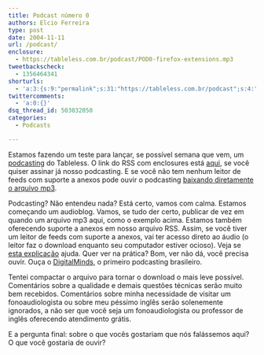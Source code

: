 ```yaml
---
title: Podcast número 0
authors: Elcio Ferreira
type: post
date: 2004-11-11
url: /podcast/
enclosure:
  - https://tableless.com.br/podcast/POD0-firefox-extensions.mp3
tweetbackscheck:
  - 1356464341
shorturls:
  - 'a:3:{s:9:"permalink";s:31:"https://tableless.com.br/podcast";s:4:"isgd";s:19:"https://is.gd/bBt3T4";s:7:"tinyurl";s:26:"https://tinyurl.com/3g264gu";}'
twittercomments:
  - 'a:0:{}'
dsq_thread_id: 503032050
categories:
  - Podcasts

---
```

Estamos fazendo um teste para lançar, se possível semana que vem, um [podcasting][1] do Tableless. O link do RSS com enclosures está [aqui][2], se você quiser assinar já nosso podcasting. E se você não tem nenhum leitor de feeds com suporte a anexos pode ouvir o podcasting [baixando diretamente o arquivo mp3][3].
              
Podcasting? Não entendeu nada? Está certo, vamos com calma. Estamos começando um audioblog. Vamos, se tudo der certo, publicar de vez em quando um arquivo mp3 aqui, como o exemplo acima. Estamos também oferecendo suporte a anexos em nosso arquivo RSS. Assim, se você tiver um leitor de feeds com suporte a anexos, vai ter acesso direto ao áudio (o leitor faz o download enquanto seu computador estiver ocioso). Veja se [esta explicação][4] ajuda. Quer ver na prática? Bom, ver não dá, você precisa ouvir. Ouça o [DigitalMinds][5], o primeiro podcasting brasileiro.
              
Tentei compactar o arquivo para tornar o download o mais leve possível. Comentários sobre a qualidade e demais questões técnicas serão muito bem recebidos. Comentários sobre minha necessidade de visitar um fonoaudiologista ou sobre meu péssimo inglês serão solenemente ignorados, a não ser que você seja um fonoaudiologista ou professor de inglês oferecendo atendimento grátis.
              
E a pergunta final: sobre o que vocês gostariam que nós falássemos aqui? O que você gostaria de ouvir?

 [1]: https://en.wikipedia.org/wiki/Podcasting "Podcasting - Wikipedia"
 [2]: https://tableless.com.br/rss.asp "Tableless Podcasting"
 [3]: https://tableless.com.br/podcast/POD0-firefox-extensions.mp3 "POD0-firefox-extensions.mp3 (899KB)"
 [4]: https://www.dicas-l.unicamp.br/dicas-l/20041108.php "Dicas-L: Podcasting"
 [5]: https://www.digitalminds.com.br/ "DigitalMinds.com.br"